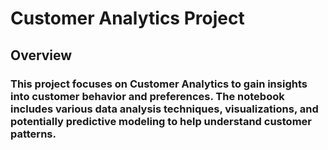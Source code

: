 # Customer Analytics Project
## Overview
### This project focuses on Customer Analytics to gain insights into customer behavior and preferences. The notebook includes various data analysis techniques, visualizations, and potentially predictive modeling to help understand customer patterns.
